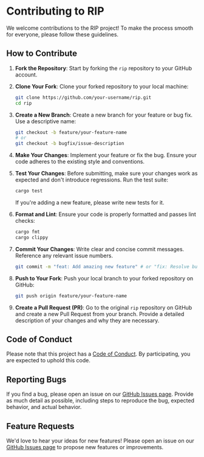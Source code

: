 # Contributing to RIP

We welcome contributions to the RIP project! To make the process smooth for everyone, please follow these guidelines.

## How to Contribute

1.  **Fork the Repository**: Start by forking the `rip` repository to your GitHub account.

2.  **Clone Your Fork**: Clone your forked repository to your local machine:
    ```bash
    git clone https://github.com/your-username/rip.git
    cd rip
    ```

3.  **Create a New Branch**: Create a new branch for your feature or bug fix. Use a descriptive name:
    ```bash
    git checkout -b feature/your-feature-name
    # or
    git checkout -b bugfix/issue-description
    ```

4.  **Make Your Changes**: Implement your feature or fix the bug. Ensure your code adheres to the existing style and conventions.

5.  **Test Your Changes**: Before submitting, make sure your changes work as expected and don't introduce regressions. Run the test suite:
    ```bash
    cargo test
    ```
    If you're adding a new feature, please write new tests for it.

6.  **Format and Lint**: Ensure your code is properly formatted and passes lint checks:
    ```bash
    cargo fmt
    cargo clippy
    ```

7.  **Commit Your Changes**: Write clear and concise commit messages. Reference any relevant issue numbers.
    ```bash
    git commit -m "feat: Add amazing new feature" # or "fix: Resolve bug #123"
    ```

8.  **Push to Your Fork**: Push your local branch to your forked repository on GitHub:
    ```bash
    git push origin feature/your-feature-name
    ```

9.  **Create a Pull Request (PR)**: Go to the original `rip` repository on GitHub and create a new Pull Request from your branch. Provide a detailed description of your changes and why they are necessary.

## Code of Conduct

Please note that this project has a [Code of Conduct](CODE_OF_CONDUCT.md). By participating, you are expected to uphold this code.

## Reporting Bugs

If you find a bug, please open an issue on our [GitHub Issues page](https://github.com/saintpetejackboy/rip/issues). Provide as much detail as possible, including steps to reproduce the bug, expected behavior, and actual behavior.

## Feature Requests

We'd love to hear your ideas for new features! Please open an issue on our [GitHub Issues page](https://github.com/saintpetejackboy/rip/issues) to propose new features or improvements.
